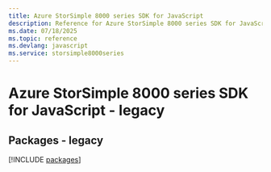 ```yaml
---
title: Azure StorSimple 8000 series SDK for JavaScript
description: Reference for Azure StorSimple 8000 series SDK for JavaScript
ms.date: 07/18/2025
ms.topic: reference
ms.devlang: javascript
ms.service: storsimple8000series
---
```

# Azure StorSimple 8000 series SDK for JavaScript - legacy
## Packages - legacy
[!INCLUDE [packages](storsimple-8000-series-index.md)]